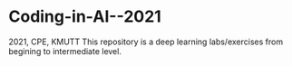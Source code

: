 # Coding-in-AI--2021
 2021, CPE, KMUTT  This repository is a deep learning labs/exercises from begining to intermediate level.
